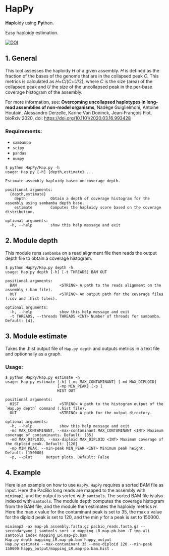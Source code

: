 # HapPy
**Hap**loidy using **Py**thon.

Easy haploidy estimation.

[![DOI](https://zenodo.org/badge/299235590.svg)](https://zenodo.org/badge/latestdoi/299235590)

## 1. General
This tool assesses the haploidy *H* of a given assembly.
*H* is defined as the fraction of the bases of the genome that are in the collapsed peak *C*. This metrics is calculated as *H*=*C*/(*C*+*U*/2), where *C* is the size (area) of the collapsed peak and *U* the size of the uncollapsed peak in the per-base coverage histogram of the assembly.

For more information, see:
  **Overcoming uncollapsed haplotypes in long-read assemblies of non-model organisms**, 
  Nadège Guiglielmoni, Antoine Houtain, Alessandro Derzelle, Karine Van Doninck, Jean-François Flot,
  bioRxiv 2020, doi: https://doi.org/10.1101/2020.03.16.993428 

### Requirements: 

- `sambamba`
- `scipy`
- `pandas`
- `numpy`

```
$ python HapPy/Hap.py -h
usage: Hap.py [-h] {depth,estimate} ...

Estimate assembly haploidy based on coverage depth.

positional arguments:
  {depth,estimate}
    depth           Obtain a depth of coverage histogram for the assembly using sambamba depth base.
    estimate        Computes the haploidy score based on the coverage distribution.

optional arguments:
  -h, --help        show this help message and exit
```

## 2. Module depth
This module runs `sambamba` on a read alignment file then reads the output depth file to obtain a coverage histogram.

```
$ python HapPy/Hap.py depth -h
usage: Hap.py depth [-h] [-t THREADS] BAM OUT

positional arguments:
  BAM                   <STRING> A path to the reads alignment on the assembly (.bam file).
  OUT                   <STRING> An output path for the coverage files (.cov and .hist files).                                     

optional arguments:
  -h, --help            show this help message and exit
  -t THREADS, --threads THREADS <INT> Number of threads for sambamba. Default: [4].
```

## 3. Module estimate
Takes the .hist output file of `Hap.py depth` and outputs metrics in a text file and optionnally as a graph.

### Usage:
```
$ python HapPy/Hap.py estimate -h 
usage: Hap.py estimate [-h] [-mc MAX_CONTAMINANT] [-md MAX_DIPLOID]
                       [-mp MIN_PEAK] [-p ]
                       HIST OUT

positional arguments:
  HIST                  <STRING> A path to the histogram output of the `Hap.py depth` command (.hist file).
  OUT                   <STRING> A path for the output directory.
                                                                              
optional arguments:
  -h, --help            show this help message and exit
  -mc MAX_CONTAMINANT, --max-contaminant MAX_CONTAMINANT <INT> Maximum coverage of contaminants. Default: [35] 
  -md MAX_DIPLOID, --max-diploid MAX_DIPLOID <INT> Maximum coverage of the diploid peak. Default: [120]
  -mp MIN_PEAK, --min-peak MIN_PEAK <INT> Minimum peak height. Default: [150000]
  -p, --plot      Output plots. Default: False
```

## 4. Example

Here is an example on how to use `HapPy`. `HapPy` requires a sorted BAM file as input. Here the PacBio long reads are mapped to the assembly with `minimap2`, and the output is sorted with `samtools`. The sorted BAM file is also indexed with `samtools`. The module depth computes the coverage histogram from the BAM file, and the module then estimates the haploidy metrics *H*. Here the max *x* value for the contaminant peak is set to 35, the max *x* value for the diploid peak is set to 120, and the min *y* for a peak is set to 150000.

```
minimap2 -ax map-pb assembly.fasta.gz pacbio_reads.fasta.gz --secondary=no | samtools sort -o mapping_LR.map-pb.bam -T tmp.ali
samtools index mapping_LR.map-pb.bam
Hap.py depth mapping_LR.map-pb.bam happy_output
Hap.py estimate --max-contaminant 35 --max-diploid 120 --min-peak 150000 happy_output/mapping_LR.map-pb.bam.hist . 
```
